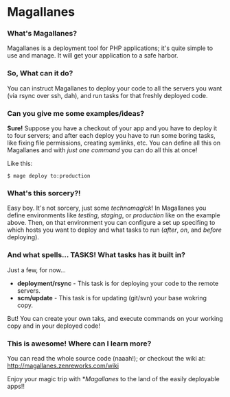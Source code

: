 # Magallanes #

### What's Magallanes? ###
Magallanes is a deployment tool for PHP applications; it's quite simple to use and manage.
It will get your application to a safe harbor.

### So, What can it do? ###
You can instruct Magallanes to deploy your code to all the servers you want (via rsync over ssh, dah),
and run tasks for that freshly deployed code.

### Can you give me some examples/ideas? ###
**Sure!**
Suppose you have a checkout of your app and you have to deploy it to four servers;
and after each deploy you have to run some boring tasks, like fixing file permissions, creating symlinks, etc.
You can define all this on Magallanes and with *just one command* you can do all this at once!

Like this:
```
$ mage deploy to:production
```

### What's this sorcery?! ###
Easy boy. It's not sorcery, just some *technomagick*!
In Magallanes you define environments like *testing*, *staging*, or *production* like on the example above.
Then, on that environment you can configure a set up specifing to which hosts you want to deploy and what tasks to run (*after*, *on*, and *before* deploying).

### And what spells... TASKS! What tasks has it built in? ###
Just a few, for now...
*   **deployment/rsync**  - This task is for deploying your code to the remote servers.
*   **scm/update**        - This task is for updating (git/svn) your base wokring copy.

But! You can create your own taks, and execute commands on your working copy and in your deployed code!

### This is awesome! Where can I learn more? ###
You can read the whole source code (naaah!); or checkout the wiki at: http://magallanes.zenreworks.com/wiki


Enjoy your magic trip with **Magallanes* to the land of the easily deployable apps!!
